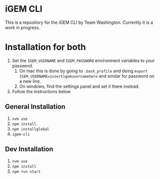 # iGEM CLI

This is a repository for the iGEM CLI by Team Washington. Currently it is a work in progress.

# Installation for both
1. Set the `IGEM_USERNAME` and `IGEM_PASSWORD` environment variables to your password.
	1. On mac this is done by going to `.bash_profile` and doing `export IGEM_USERNAME=insertigemusernamehere` and similar for password on a new line.
	2. On windows, find the settings panel and set it there instead. 
2. Follow  the instructions below

## General Installation

1. `nvm use`
2. `npm install`
2. `npm installglobal`
3. `igem-cli`

## Dev Installation

1. `nvm use`
2. `npm install`
3. `npm run start`